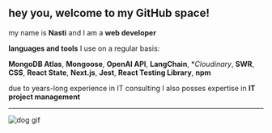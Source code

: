 ## hey you, welcome to my GitHub space!

my name is **Nasti** and I am a **web developer**

**languages and tools** I use on a regular basis:

**MongoDB Atlas**, **Mongoose**, **OpenAI API**, **LangChain**, **Cloudinary*, **SWR**, **CSS**, **React State**, **Next.js**, **Jest**, **React Testing Library**, **npm**


due to years-long experience in IT consulting I also posses expertise in **IT project management**

---

![dog gif](https://abstracta.us/wp-content/uploads/2018/10/doggy.gif)
